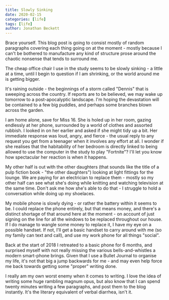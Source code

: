 ```yaml
---
title: Slowly Sinking
date: 2020-02-15
categories: [life]
tags: [life]
author: Jonathan Beckett
---
```


Brace yourself. This blog post is going to consist mostly of random paragraphs covering each thing going on at the moment - mostly because I can't be bothered to manufacture any kind of structure prose around the chaotic nonsense that tends to surround me.

The cheap office chair I use in the study seems to be slowly sinking - a little at a time, until I begin to question if I am shrinking, or the world around me is getting bigger.

It's raining outside - the beginnings of a storm called "Dennis" that is sweeping across the country. If reports are to be believed, we may wake up tomorrow to a post-apocalyptic landscape. I'm hoping the devastation will be contained to a few big puddles, and perhaps some branches blown across the garden.

I am home alone, save for Miss 16. She is holed up in her room, gazing endlessly at her phone, surrounded by a world of clothes and assorted rubbish. I looked in on her earlier and asked if she might tidy up a bit. Her immediate response was loud, angry, and fierce - the usual reply to any request you get from a teenager when it involves any effort at all. I wonder if she realises that the habitability of her bedroom is directly linked to being allowed to use the computer in the study to play "Fortnite"? I'll let you know how spectacular her reaction is when it happens.

My other half is out with the other daughters (that sounds like the title of a pulp fiction book - "the other daughters") looking at light fittings for the lounge. We are paying for an electrician to replace them - mostly so my other half can see what she's doing while knitting and watching television at the same time. Don't ask me how she's able to do that - I struggle to hold a conversation while doing up my shoelaces.

My mobile phone is slowly dying - or rather the battery within it seems to be. I could replace the phone entirely, but that means money, and there's a distinct shortage of that around here at the moment - on account of just signing on the line for all the windows to be replaced throughout our house. If I do manage to wangle some money to replace it, I have my eye on a possible handset. If not, I'll get a basic handset to carry around with me (so my family can text and call), and use my work phone for all things "social".

Back at the start of 2018 I retreated to a basic phone for 6 months, and surprised myself with not really missing the various bells-and-whistles a modern smart-phone brings. Given that I use a Bullet Journal to organise my life, it's not that big a jump backwards for me - and may even help force me back towards getting some "proper" writing done.

I really am my own worst enemy when it comes to writing. I love the idea of writing some huge rambling magnum opus, but also know that I can spend twenty minutes writing a few paragraphs, and post them to the blog instantly. It's the literary equivalent of verbal diarrhea, isn't it.